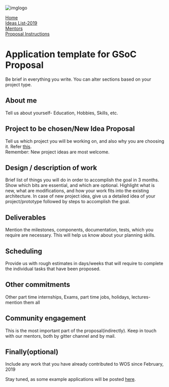 ![imglogo](https://user-images.githubusercontent.com/42010556/52521641-fdbdb000-2c9f-11e9-82b8-adad757c50e0.png)  

[Home](https://world-of-open-source.github.io/)  
[Ideas List-2019](ideas.md)  
[Mentors](mentors.md)  
[Proposal Instructions](application-instructions.md)

# Application template for GSoC Proposal
Be brief in everything you write. You can alter sections based on your project  type.

## About me
Tell us about yourself- Education, Hobbies, Skills, etc.  

## Project to be chosen/New Idea Proposal
Tell us which project you will be working on, and also why you are choosing it. Refer [this](https://world-of-open-source.github.io/ideas.html).  
Remember: New project ideas are most welcome. 


## Design / description of work
Brief list of things you will do in order to accomplish the goal in 3 months.  
Show which bits are essential, and which are optional. Highlight what is new, what are modifications, and how your work fits into the existing architecture.
In case of new project idea, give us a detailed idea of your project/prototype followed by steps to accomplish the goal.

## Deliverables
Mention the milestones, components, documentation, tests, which you require are necessary. This will help us know about your planning skills.

## Scheduling
Provide us with rough estimates in days/weeks that will require to complete the individual tasks that have been proposed.

## Other commitments
Other part time internships, Exams, part time jobs, holidays, lectures- mention them all

## Community engagement
This is the most important part of the proposal(indirectly). Keep in touch with our mentors, both by gitter channel and by mail.  

## Finally(optional)
Include any work that you have already contributed to WOS since February, 2019  
  
Stay tuned, as some example applications will be posted [here](https://world-of-open-source.github.io/application-instructions.html).
